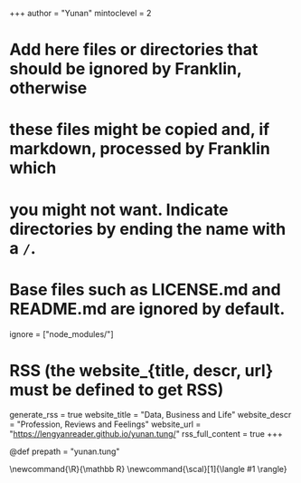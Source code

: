 <!--
Add here global page variables to use throughout your website.
-->
+++
author = "Yunan"
mintoclevel = 2


# Add here files or directories that should be ignored by Franklin, otherwise
# these files might be copied and, if markdown, processed by Franklin which
# you might not want. Indicate directories by ending the name with a `/`.
# Base files such as LICENSE.md and README.md are ignored by default.
ignore = ["node_modules/"]

# RSS (the website_{title, descr, url} must be defined to get RSS)
generate_rss = true
website_title = "Data, Business and Life"
website_descr = "Profession, Reviews and Feelings"
website_url   = "https://lengyanreader.github.io/yunan.tung/"
rss_full_content = true
+++


@def prepath = "yunan.tung"

<!--
Add here global latex commands to use throughout your pages.
-->
\newcommand{\R}{\mathbb R}
\newcommand{\scal}[1]{\langle #1 \rangle}
